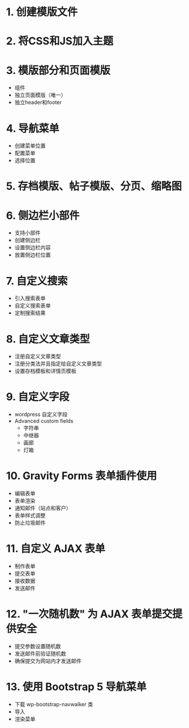 # 1. 创建模版文件

# 2. 将CSS和JS加入主题

# 3. 模版部分和页面模版
- 组件
- 独立页面模版（唯一）
- 独立header和footer

# 4. 导航菜单 
- 创建菜单位置
- 配置菜单
- 选择位置

# 5. 存档模版、帖子模版、分页、缩略图

# 6. 侧边栏小部件
- 支持小部件
- 创建侧边栏
- 设置侧边栏内容
- 放置侧边栏位置

# 7. 自定义搜索
- 引入搜索表单
- 自定义搜索表单
- 定制搜索结果

# 8. 自定义文章类型
- 注册自定义文章类型
- 注册分类法并且指定给自定义文章类型
- 设置存档模板和详情页模板

# 9. 自定义字段
- wordpress 自定义字段
- Advanced custom fields 
    - 字符串
    - 中继器
    - 画廊
    - 灯箱

# 10. Gravity Forms 表单插件使用
- 编辑表单
- 表单渲染
- 通知邮件（站点和客户）
- 表单样式调整
- 防止垃圾邮件

# 11. 自定义 AJAX 表单
- 制作表单
- 提交表单
- 接收数据
- 发送邮件

# 12. "一次随机数" 为 AJAX 表单提交提供安全
- 提交参数设置随机数
- 发送邮件前验证随机数
- 确保提交为网站内才发送邮件

# 13. 使用 Bootstrap 5 导航菜单
- 下载 wp-bootstrap-navwalker 类
- 导入 
- 渲染菜单



